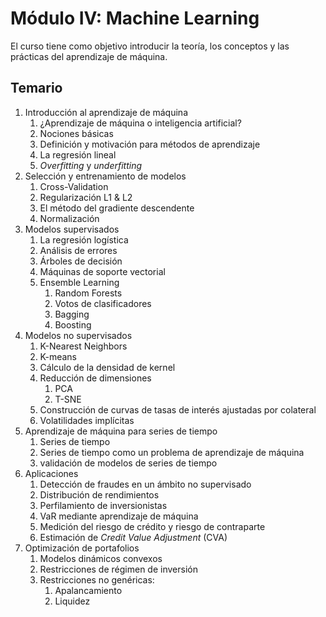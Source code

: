 # Módulo IV: Machine Learning

El curso tiene como objetivo introducir la teoría, los conceptos y las prácticas del aprendizaje de máquina.

## Temario
1. Introducción al aprendizaje de máquina
    1. ¿Aprendizaje de máquina o inteligencia artificial? 
    2. Nociones básicas
    3. Definición y motivación para métodos de aprendizaje
    4. La regresión lineal
    5. *Overfitting* y *underfitting*
2. Selección y entrenamiento de modelos
    1. Cross-Validation
    2. Regularización L1 & L2
    3. El método del gradiente descendente
    4. Normalización
3. Modelos supervisados
    1. La regresión logística
    2. Análisis de errores
    3. Árboles de decisión
    4. Máquinas de soporte vectorial
    5. Ensemble Learning
        1.  Random Forests
        2. Votos de clasificadores
        3. Bagging
        4. Boosting
4. Modelos no supervisados
    1. K-Nearest Neighbors
    2. K-means
    3. Cálculo de la densidad de kernel 
    4. Reducción de dimensiones
        1. PCA
        2. T-SNE
    5. Construcción de curvas de tasas de interés ajustadas por colateral
    6. Volatilidades implícitas
5. Aprendizaje de máquina para series de tiempo
    1. Series de tiempo
    2. Series de tiempo como un problema de aprendizaje de máquina
    3. validación de modelos de series de tiempo
6. Aplicaciones
    1. Detección de fraudes en un ámbito no supervisado
    2. Distribución de rendimientos
    3. Perfilamiento de inversionistas
    4. VaR mediante aprendizaje de máquina
    5. Medición del riesgo de crédito y riesgo de contraparte
    6. Estimación de *Credit Value Adjustment* (CVA)
7. Optimización de portafolios
    1. Modelos dinámicos convexos
    2. Restricciones de régimen de inversión
    3. Restricciones no genéricas:
        1. Apalancamiento
        2. Liquidez
